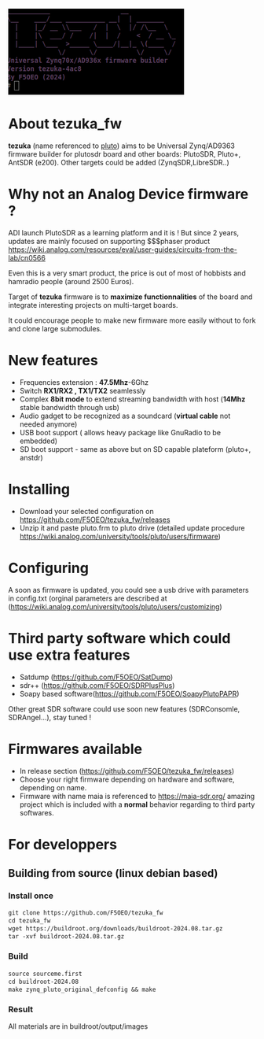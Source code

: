 ![tezuka banner](/doc/tezuka.png)
# About tezuka_fw 
**tezuka** (name referenced to [pluto](https://en.wikipedia.org/wiki/Pluto:_Urasawa_x_Tezuka)) aims to be Universal Zynq/AD9363 firmware builder for plutosdr board and other boards: PlutoSDR, Pluto+, AntSDR (e200). Other targets could be added (ZynqSDR,LibreSDR..)

# Why not an Analog Device firmware ?
ADI launch PlutoSDR as a learning platform and it is ! But since 2 years, updates are mainly focused on supporting $$$phaser product https://wiki.analog.com/resources/eval/user-guides/circuits-from-the-lab/cn0566

Even this is a very smart product, the price is out of most of hobbists and hamradio people (around 2500 Euros).

Target of **tezuka** firmware is to **maximize functionnalities** of the board and integrate interesting projects on multi-target boards.

It could encourage people to make new firmware more easily without to fork and clone large submodules.

# New features
- Frequencies extension : **47.5Mhz**-6Ghz
- Switch **RX1/RX2 , TX1/TX2** seamlessly
- Complex **8bit mode** to extend streaming bandwidth with host (**14Mhz** stable bandwidth through usb)
- Audio gadget to be recognized as a soundcard (**virtual cable** not needed anymore)
- USB boot support ( allows heavy package like GnuRadio to be embedded)
- SD boot support - same as above but on SD capable plateform (pluto+, anstdr)

# Installing
 - Download your selected configuration on https://github.com/F5OEO/tezuka_fw/releases
 - Unzip it and paste pluto.frm to pluto drive (detailed update procedure https://wiki.analog.com/university/tools/pluto/users/firmware)

# Configuring
A soon as firmware is updated, you could see a usb drive with parameters in config.txt (orginal parameters are described at (https://wiki.analog.com/university/tools/pluto/users/customizing)

# Third party software which could use extra features
- Satdump (https://github.com/F5OEO/SatDump)
- sdr++ (https://github.com/F5OEO/SDRPlusPlus)
- Soapy based software(https://github.com/F5OEO/SoapyPlutoPAPR)

Other great SDR software could use soon new features (SDRConsomle, SDRAngel...), stay tuned !

# Firmwares available
- In release section (https://github.com/F5OEO/tezuka_fw/releases)
- Choose your right firmware depending on hardware and software, depending on name.
- Firmware with name maia is referenced to https://maia-sdr.org/ amazing project which is included with a **normal** behavior regarding to third party softwares.

# For developpers
## Building from source (linux debian based)
### Install once
```
git clone https://github.com/F5OEO/tezuka_fw
cd tezuka_fw
wget https://buildroot.org/downloads/buildroot-2024.08.tar.gz
tar -xvf buildroot-2024.08.tar.gz
```
### Build
```
source sourceme.first
cd buildroot-2024.08
make zynq_pluto_original_defconfig && make
```
### Result
All materials are in buildroot/output/images






